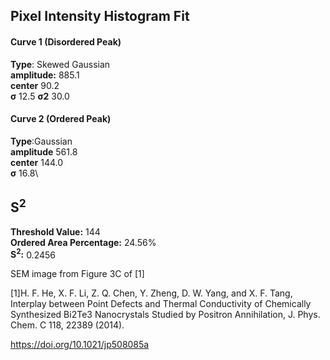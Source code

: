 ## Pixel Intensity Histogram Fit

#### Curve 1 (Disordered Peak)
**Type**: Skewed Gaussian\
**amplitude:** 885.1\
**center** 90.2\
**σ** 12.5
**σ2** 30.0


#### Curve 2 (Ordered Peak)
**Type**:Gaussian\
**amplitude** 561.8\
**center** 144.0\
**σ** 16.8\


## S<sup>2</sup>
**Threshold Value:** 144\
**Ordered Area Percentage:** 24.56%\
**S<sup>2</sup>:** 0.2456




SEM image from Figure 3C of [1]

[1]H. F. He, X. F. Li, Z. Q. Chen, Y. Zheng, D. W. Yang, and X. F. Tang, Interplay between Point Defects and Thermal Conductivity of Chemically Synthesized Bi2Te3 Nanocrystals Studied by Positron Annihilation, J. Phys. Chem. C 118, 22389 (2014).


https://doi.org/10.1021/jp508085a